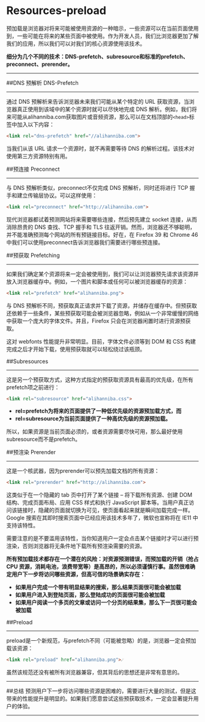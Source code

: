# Resources-preload

预加载是浏览器对将来可能被使用资源的一种暗示，一些资源可以在当前页面使用到，一些可能在将来的某些页面中被使用。作为开发人员，我们比浏览器更加了解我们的应用，所以我们可以对我们的核心资源使用该技术。

**细分为几个不同的技术：DNS-prefetch、subresource和标准的prefetch、preconnect、prerender。**

___
##DNS 预解析 DNS-Prefetch
___
通过 DNS 预解析来告诉浏览器未来我们可能从某个特定的 URL 获取资源，当浏览器真正使用到该域中的某个资源时就可以尽快地完成 DNS 解析。例如，我们将来可能从alihanniba.com获取图片或音频资源，那么可以在文档顶部的```<head>```标签中加入以下内容：

```html
<link rel="dns-prefetch" href="//alihanniba.com">
```

当我们从该 URL 请求一个资源时，就不再需要等待 DNS 的解析过程。该技术对使用第三方资源特别有用。


##预连接 Preconnect
___
与 DNS 预解析类似，preconnect不仅完成 DNS 预解析，同时还将进行 TCP 握手和建立传输层协议。可以这样使用：

```html
<link rel="preconnect" href="http://alihanniba.com"> 
```

现代浏览器都试着预测网站将来需要哪些连接，然后预先建立 socket 连接，从而消除昂贵的 DNS 查找、TCP 握手和 TLS 往返开销。然而，浏览器还不够聪明，并不能准确预测每个网站的所有预链接目标。好在，在 Firefox 39 和 Chrome 46 中我们可以使用preconnect告诉浏览器我们需要进行哪些预连接。

##预获取 Prefetching
___
如果我们确定某个资源将来一定会被使用到，我们可以让浏览器预先请求该资源并放入浏览器缓存中。例如，一个图片和脚本或任何可以被浏览器缓存的资源：

```html
<link rel="prefetch" href="alihanniba.png"> 
```
与 DNS 预解析不同，预获取真正请求并下载了资源，并储存在缓存中。但预获取还依赖于一些条件，某些预获取可能会被浏览器忽略，例如从一个非常缓慢的网络中获取一个庞大的字体文件。并且，Firefox 只会在浏览器闲置时进行资源预获取。

这对 webfonts 性能提升非常明显。目前，字体文件必须等到 DOM 和 CSS 构建完成之后才开始下载，使用预获取就可以轻松绕过该瓶颈。


##Subresources
___
这是另一个预获取方式，这种方式指定的预获取资源具有最高的优先级，在所有prefetch项之前进行：

```html
<link rel="subresource" href="alihanniba.css"> 
```

* **rel=prefetch为将来的页面提供了一种低优先级的资源预加载方式，而** 
* **rel=subresource为当前页面提供了一种高优先级的资源预加载。**

所以，如果资源是当前页面必须的，或者资源需要尽快可用，那么最好使用subresource而不是prefetch。


##预渲染 Prerender
___
这是一个核武器，因为prerender可以预先加载文档的所有资源：

```html
<link rel="prerender" href="http://alihanniba.com"> 
```
这类似于在一个隐藏的 tab 页中打开了某个链接 – 将下载所有资源、创建 DOM 结构、完成页面布局、应用 CSS 样式和执行 JavaScript 脚本等。当用户真正访问该链接时，隐藏的页面就切换为可见，使页面看起来就是瞬间加载完成一样。Google 搜索在其即时搜索页面中已经应用该技术多年了，微软也宣称将在 IE11 中支持该特性。

需要注意的是不要滥用该特性，当你知道用户一定会点击某个链接时才可以进行预渲染，否则浏览器将无条件地下载所有预渲染需要的资源。

**所有预加载技术都存在一个潜在的风险：对资源预测错误，而预加载的开销（抢占 CPU 资源，消耗电池，浪费带宽等）是高昂的，所以必须谨慎行事。虽然很难确定用户下一步将访问哪些资源，但高可信的场景确实存在：**

* **如果用户完成一个带有明显结果的搜索，那么结果页面很可能会被加载**
* **如果用户进入到登陆页面，那么登陆成功的页面很可能会被加载**
* **如果用户阅读一个多页的文章或访问一个分页的结果集，那么下一页很可能会被加载**


##Preload
___
preload是一个新规范，与prefetch不同（可能被忽略）的是，浏览器一定会预加载该资源：

```html
<link rel="preload" href="alihanniba.png">☄ 
```
虽然该规范还没有被所有浏览器兼容，但其背后的思想还是非常有意思的。

___

##总结
预测用户下一步将访问哪些资源是困难的，需要进行大量的测试，但是这带来的性能提升是明显的。如果我们愿意尝试这些预获取技术，一定会显著提升用户的体验。

___

